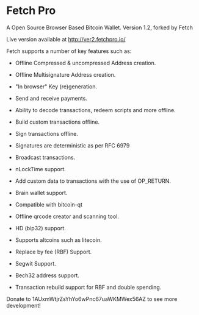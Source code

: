 Fetch Pro
=======

A Open Source Browser Based Bitcoin Wallet. Version 1.2, forked by Fetch

Live version available at http://ver2.fetchpro.io/ 



Fetch supports a number of key features such as: 

- Offline Compressed & uncompressed Address creation.
- Offline Multisignature Address creation.
- "In browser" Key (re)generation. 
- Send and receive payments.
- Ability to decode transactions, redeem scripts and more offline.
- Build custom transactions offline.
- Sign transactions offline.
- Signatures are deterministic as per RFC 6979 
- Broadcast transactions.
- nLockTime support.
- Add custom data to transactions with the use of OP_RETURN.
- Brain wallet support.
- Compatible with bitcoin-qt
- Offline qrcode creator and scanning tool.
- HD (bip32) support.
- Supports altcoins such as litecoin.
- Replace by fee (RBF) Support.
- Segwit Support.
- Bech32 address support.

- Transaction rebuild support for RBF and double spending.

Donate to 1AUxmWtjrZsYhYo6wPnc67uaWKMWex56AZ to see more development!
